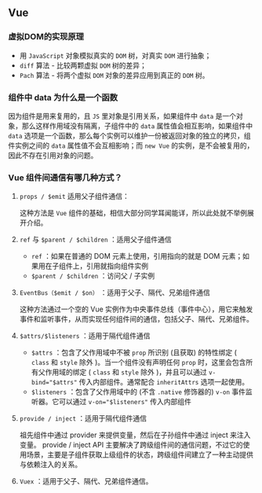## Vue

### 虚拟DOM的实现原理

* 用 `JavaScript` 对象模拟真实的 `DOM` 树，对真实 `DOM` 进行抽象；
* `diff` 算法 - 比较两颗虚拟 `DOM` 树的差异；
* `Pach` 算法 - 将两个虚拟 `DOM` 对象的差异应用到真正的 `DOM` 树。

### 组件中 data 为什么是一个函数

因为组件是用来复用的，且 `JS` 里对象是引用关系，如果组件中 `data` 是一个对象，那么这样作用域没有隔离，子组件中的 `data` 属性值会相互影响，如果组件中 `data` 选项是一个函数，那么每个实例可以维护一份被返回对象的独立的拷贝，组件实例之间的 `data` 属性值不会互相影响；而 `new Vue` 的实例，是不会被复用的，因此不存在引用对象的问题。

### Vue 组件间通信有哪几种方式？

1. `props / $emit` 适用父子组件通信：

    这种方法是 `Vue` 组件的基础，相信大部分同学耳闻能详，所以此处就不举例展开介绍。

2. `ref` 与 `$parent / $children` ：适用父子组件通信

   + `ref` ：如果在普通的 DOM 元素上使用，引用指向的就是 DOM 元素；如果用在子组件上，引用就指向组件实例
   + `$parent / $children` ：访问父 / 子实例

3. `EventBus（$emit / $on）` ：适用于父子、隔代、兄弟组件通信

    这种方法通过一个空的 Vue 实例作为中央事件总线（事件中心），用它来触发事件和监听事件，从而实现任何组件间的通信，包括父子、隔代、兄弟组件。

4. `$attrs/$listeners` ：适用于隔代组件通信

   + `$attrs` ：包含了父作用域中不被 `prop` 所识别 (且获取) 的特性绑定 ( `class` 和 `style` 除外 )。当一个组件没有声明任何 `prop` 时，这里会包含所有父作用域的绑定 ( `class` 和 `style` 除外 )，并且可以通过 `v-bind="$attrs"` 传入内部组件。通常配合 `inheritAttrs` 选项一起使用。
   + `$listeners` ：包含了父作用域中的 (不含 `.native` 修饰器的) `v-on` 事件监听器。它可以通过 `v-on="$listeners"` 传入内部组件

5. `provide / inject` ：适用于隔代组件通信

    祖先组件中通过 provider 来提供变量，然后在子孙组件中通过 inject 来注入变量。 provide / inject API 主要解决了跨级组件间的通信问题，不过它的使用场景，主要是子组件获取上级组件的状态，跨级组件间建立了一种主动提供与依赖注入的关系。

6. `Vuex` ：适用于父子、隔代、兄弟组件通信。

